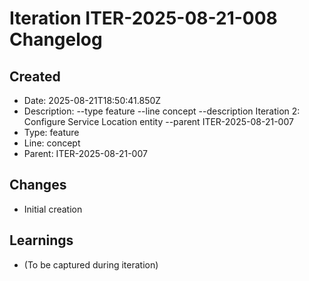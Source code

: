 # Iteration ITER-2025-08-21-008 Changelog

## Created
- Date: 2025-08-21T18:50:41.850Z
- Description: --type feature --line concept --description Iteration 2: Configure Service Location entity --parent ITER-2025-08-21-007
- Type: feature
- Line: concept
- Parent: ITER-2025-08-21-007

## Changes
- Initial creation

## Learnings
- (To be captured during iteration)
